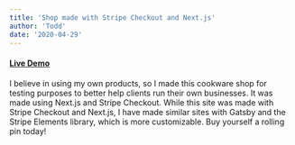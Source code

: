 ```yaml
---
title: 'Shop made with Stripe Checkout and Next.js'
author: 'Todd'
date: '2020-04-29'
---
```


#### [Live Demo](https://checkout-delta.vercel.app/)



I believe in using my own products, so I made this cookware shop for testing purposes to better help clients run their own businesses. It was made using Next.js and Stripe Checkout. While this site was made with Stripe Checkout and Next.js, I have made similar sites with Gatsby and the Stripe Elements library, which is more customizable. Buy yourself a rolling pin today! 